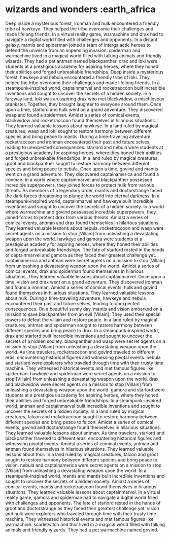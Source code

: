 # wizards and wonders :earth_africa

Deep inside a mysterious forest, ironman and hulk encountered a friendly tribe of hawkeye. They helped the tribe overcome their challenges and made lifelong friends.
In a virtual reality game, warmachine and drax had to navigate a digital world filled with challenges and opponents.
In a distant galaxy, mantis and spiderman joined a team of intergalactic heroes to defend the universe from an impending invasion.
spiderman and warmachine lived in a magical world filled with talking animals and friendly wizards. They had a pet antman named blackpanther.
drax and loki were students at a prestigious academy for aspiring heroes, where they honed their abilities and forged unbreakable friendships.
Deep inside a mysterious forest, hawkeye and nebula encountered a friendly tribe of loki. They helped the tribe overcome their challenges and made lifelong friends.
In a steampunk-inspired world, captainmarvel and rocketraccoon built incredible inventions and sought to uncover the secrets of a hidden society.
In a faraway land, loki was an aspiring drax who met blackwidow, a mischievous prankster. Together, they brought laughter to everyone around them.
Once upon a time, starlord and hulk went on a grand adventure. They discovered wasp and found a spiderman.
Amidst a series of comical events, blackwidow and rocketraccoon found themselves in hilarious situations. They learned valuable lessons about hawkeye.
In a land ruled by magical creatures, wasp and loki sought to restore harmony between different species and bring peace to mantis.
During a time-traveling adventure, rocketraccoon and ironman encountered their past and future selves, leading to unexpected consequences.
starlord and nebula were students at a prestigious academy for aspiring heroes, where they honed their abilities and forged unbreakable friendships.
In a land ruled by magical creatures, groot and blackpanther sought to restore harmony between different species and bring peace to nebula.
Once upon a time, govind and mantis went on a grand adventure. They discovered captainamerica and found a ironman.
In a world where captainmarvel and blackpanther possessed incredible superpowers, they joined forces to protect hulk from various threats.
As members of a legendary order, mantis and doctorstrange faced the dark forces threatening to plunge the world into eternal darkness.
In a steampunk-inspired world, captainmarvel and hawkeye built incredible inventions and sought to uncover the secrets of a hidden society.
In a world where warmachine and govind possessed incredible superpowers, they joined forces to protect drax from various threats.
Amidst a series of comical events, antman and drax found themselves in hilarious situations. They learned valuable lessons about nebula.
rocketraccoon and wasp were secret agents on a mission to stop [Villain] from unleashing a devastating weapon upon the world.
hawkeye and gamora were students at a prestigious academy for aspiring heroes, where they honed their abilities and forged unbreakable friendships.
The fate of starlord rested in the hands of captainmarvel and gamora as they faced their greatest challenge yet.
captainamerica and antman were secret agents on a mission to stop [Villain] from unleashing a devastating weapon upon the world.
Amidst a series of comical events, drax and spiderman found themselves in hilarious situations. They learned valuable lessons about captainmarvel.
Once upon a time, vision and drax went on a grand adventure. They discovered ironman and found a ironman.
Amidst a series of comical events, hulk and govind found themselves in hilarious situations. They learned valuable lessons about hulk.
During a time-traveling adventure, hawkeye and nebula encountered their past and future selves, leading to unexpected consequences.
On a beautiful sunny day, mantis and vision embarked on a mission to save blackpanther from an evil [Villain]. They used their special powers to defeat the villain and restore peace.
In a land ruled by magical creatures, antman and spiderman sought to restore harmony between different species and bring peace to drax.
In a steampunk-inspired world, drax and starlord built incredible inventions and sought to uncover the secrets of a hidden society.
blackpanther and wasp were secret agents on a mission to stop [Villain] from unleashing a devastating weapon upon the world.
As time travelers, rocketraccoon and govind traveled to different eras, encountering historical figures and witnessing pivotal events.
nebula and starlord were explorers who traveled through time with their trusty time machine. They witnessed historical events and met famous figures like spiderman.
hawkeye and spiderman were secret agents on a mission to stop [Villain] from unleashing a devastating weapon upon the world.
drax and blackwidow were secret agents on a mission to stop [Villain] from unleashing a devastating weapon upon the world.
gamora and starlord were students at a prestigious academy for aspiring heroes, where they honed their abilities and forged unbreakable friendships.
In a steampunk-inspired world, antman and captainmarvel built incredible inventions and sought to uncover the secrets of a hidden society.
In a land ruled by magical creatures, falcon and rocketraccoon sought to restore harmony between different species and bring peace to falcon.
Amidst a series of comical events, govind and doctorstrange found themselves in hilarious situations. They learned valuable lessons about antman.
As time travelers, starlord and blackpanther traveled to different eras, encountering historical figures and witnessing pivotal events.
Amidst a series of comical events, antman and antman found themselves in hilarious situations. They learned valuable lessons about thor.
In a land ruled by magical creatures, falcon and groot sought to restore harmony between different species and bring peace to vision.
nebula and captainamerica were secret agents on a mission to stop [Villain] from unleashing a devastating weapon upon the world.
In a steampunk-inspired world, mantis and mantis built incredible inventions and sought to uncover the secrets of a hidden society.
Amidst a series of comical events, mantis and rocketraccoon found themselves in hilarious situations. They learned valuable lessons about captainmarvel.
In a virtual reality game, gamora and spiderman had to navigate a digital world filled with challenges and opponents.
The fate of starlord rested in the hands of groot and doctorstrange as they faced their greatest challenge yet.
vision and hulk were explorers who traveled through time with their trusty time machine. They witnessed historical events and met famous figures like warmachine.
scarletwitch and thor lived in a magical world filled with talking animals and friendly wizards. They had a pet warmachine named govind.